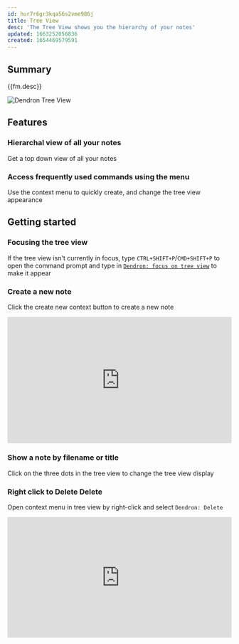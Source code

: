 ```yaml
---
id: hur7r6gr3kqa56s2vme986j
title: Tree View
desc: 'The Tree View shows you the hierarchy of your notes'
updated: 1663252056836
created: 1654469579591
---
```


## Summary

{{fm.desc}}

![Dendron Tree View](https://foundation-prod-assetspublic53c57cce-8cpvgjldwysl.s3-us-west-2.amazonaws.com/assets/images/workbench.treeview.gif)

## Features

### Hierarchal view of all your notes

Get a top down view of all your notes

### Access frequently used commands using the menu

Use the context menu to quickly create, and change the tree view appearance

## Getting started

### Focusing the tree view

If the tree view isn't currently in focus, type `CTRL+SHIFT+P`/`CMD+SHIFT+P` to open the command prompt and type in [`Dendron: focus on tree view`](command:dendron.treeView.focus) to make it appear

### Create a new note

Click the create new context button to create a new note

<div style="position: relative; padding-bottom: 56.25%; height: 0;"><iframe src="https://www.loom.com/embed/5975b56f2dfb4e0d9615e9a507f2f56e" frameborder="0" webkitallowfullscreen mozallowfullscreen allowfullscreen style="position: absolute; top: 0; left: 0; width: 100%; height: 100%;"></iframe></div>

### Show a note by filename or title

Click on the three dots in the tree view to change the tree view display

### Right click to Delete Delete

Open context menu in tree view by right-click and select `Dendron: Delete`

<div style="position: relative; padding-bottom: 53.75%; height: 0;"><iframe src="https://www.loom.com/embed/93454b54acc94ea5be43ca070f52d07c" frameborder="0" webkitallowfullscreen mozallowfullscreen allowfullscreen style="position: absolute; top: 0; left: 0; width: 100%; height: 100%;"></iframe></div>
